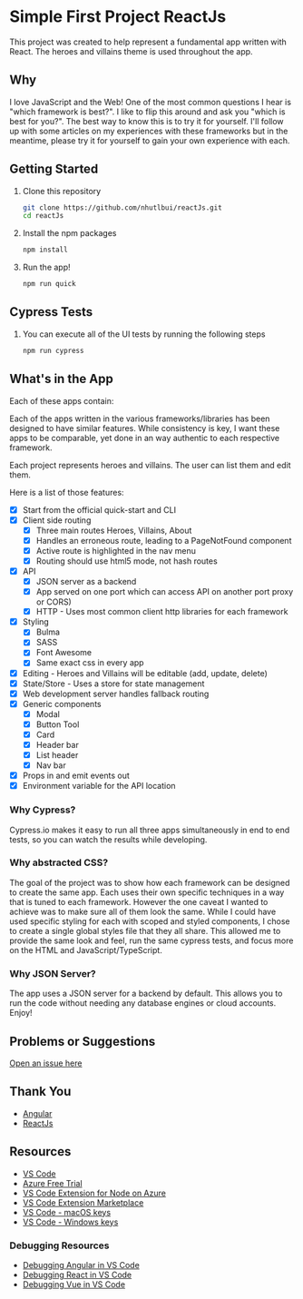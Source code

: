 # Simple First Project ReactJs

This project was created to help represent a fundamental app written with React. The heroes and villains theme is used throughout the app.

## Why

I love JavaScript and the Web! One of the most common questions I hear is "which framework is best?". I like to flip this around and ask you "which is best for you?". The best way to know this is to try it for yourself. I'll follow up with some articles on my experiences with these frameworks but in the meantime, please try it for yourself to gain your own experience with each.


## Getting Started

1. Clone this repository

   ```bash
   git clone https://github.com/nhutlbui/reactJs.git
   cd reactJs
   ```

1. Install the npm packages

   ```bash
   npm install
   ```

1. Run the app!

   ```bash
   npm run quick
   ```

## Cypress Tests

1. You can execute all of the UI tests by running the following steps

   ```bash
   npm run cypress
   ```

## What's in the App

Each of these apps contain:

Each of the apps written in the various frameworks/libraries has been designed to have similar features. While consistency is key, I want these apps to be comparable, yet done in an way authentic to each respective framework.

Each project represents heroes and villains. The user can list them and edit them.

Here is a list of those features:

- [x] Start from the official quick-start and CLI
- [x] Client side routing
  - [x] Three main routes Heroes, Villains, About
  - [x] Handles an erroneous route, leading to a PageNotFound component
  - [x] Active route is highlighted in the nav menu
  - [x] Routing should use html5 mode, not hash routes
- [x] API
  - [x] JSON server as a backend
  - [x] App served on one port which can access API on another port proxy or CORS)
  - [x] HTTP - Uses most common client http libraries for each framework
- [x] Styling
  - [x] Bulma
  - [x] SASS
  - [x] Font Awesome
  - [x] Same exact css in every app
- [x] Editing - Heroes and Villains will be editable (add, update, delete)
- [x] State/Store - Uses a store for state management
- [x] Web development server handles fallback routing
- [x] Generic components
  - [x] Modal
  - [x] Button Tool
  - [x] Card
  - [x] Header bar
  - [x] List header
  - [x] Nav bar
- [x] Props in and emit events out
- [x] Environment variable for the API location

### Why Cypress?

Cypress.io makes it easy to run all three apps simultaneously in end to end tests, so you can watch the results while developing.

### Why abstracted CSS?

The goal of the project was to show how each framework can be designed to create the same app. Each uses their own specific techniques in a way that is tuned to each framework. However the one caveat I wanted to achieve was to make sure all of them look the same. While I could have used specific styling for each with scoped and styled components, I chose to create a single global styles file that they all share. This allowed me to provide the same look and feel, run the same cypress tests, and focus more on the HTML and JavaScript/TypeScript.

### Why JSON Server?

The app uses a JSON server for a backend by default. This allows you to run the code without needing any database engines or cloud accounts. Enjoy!

## Problems or Suggestions

[Open an issue here](/issues)

## Thank You

- [Angular](https://github.com/nhutlbuit/trainingAngular)
- [ReactJs](https://github.com/nhutlbuit/reactJs)

## Resources

- [VS Code](https://code.visualstudio.com?wt.mc_id=heroesreact-github-jopapa)
- [Azure Free Trial](https://azure.microsoft.com/en-us/free/?wt.mc_id=heroesreact-github-jopapa)
- [VS Code Extension for Node on Azure](https://marketplace.visualstudio.com/items?itemName=ms-vscode.vscode-node-azure-pack&WT.mc_id=heroesreact-github-jopapa)
- [VS Code Extension Marketplace](https://marketplace.visualstudio.com/vscode?wt.mc_id=heroesreact-github-jopapa)
- [VS Code - macOS keys](https://code.visualstudio.com/shortcuts/keyboard-shortcuts-macos.pdf?WT.mc_id=heroesreact-github-jopapa)
- [VS Code - Windows keys](https://code.visualstudio.com/shortcuts/keyboard-shortcuts-windows.pdf?WT.mc_id=heroesreact-github-jopapa)

### Debugging Resources

- [Debugging Angular in VS Code](https://code.visualstudio.com/docs/nodejs/angular-tutorial?wt.mc_id=heroesreact-github-jopapa)
- [Debugging React in VS Code](https://code.visualstudio.com/docs/nodejs/reactjs-tutorial?wt.mc_id=heroesreact-github-jopapa)
- [Debugging Vue in VS Code](https://code.visualstudio.com/docs/nodejs/vuejs-tutorial?wt.mc_id=heroesreact-github-jopapa)
